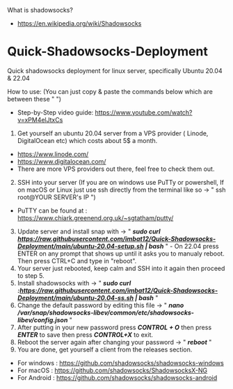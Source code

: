 What is shadowsocks? 
- https://en.wikipedia.org/wiki/Shadowsocks


# Quick-Shadowsocks-Deployment
Quick shadowsocks deployment for linux server, specifically Ubuntu 20.04 & 22.04

How to use: 
(You can just copy & paste the commands below which are between these " ")
- Step-by-Step video guide: https://www.youtube.com/watch?v=xPM4elJtxCs

1) Get yourself an ubuntu 20.04 server from a VPS provider ( Linode, DigitalOcean etc) which costs about 5$ a month.
- https://www.linode.com/ 
- https://www.digitalocean.com/
- There are more VPS providers out there, feel free to check them out.
2) SSH into your server (If you are on windows use PuTTy or powershell, If on macOS or Linux just use ssh directly from the terminal like so -> " ssh root@YOUR SERVER's IP ")
- PuTTY can be found at : https://www.chiark.greenend.org.uk/~sgtatham/putty/
3) Update server and install snap with -> " ***sudo curl https://raw.githubusercontent.com/imbat12/Quick-Shadowsocks-Deployment/main/ubuntu-20.04-setup.sh | bash*** " - On 22.04 press ENTER on any prompt that shows up until it asks you to manualy reboot. Then press CTRL+C and type in "reboot".
4) Your server just rebooted, keep calm and SSH into it again then proceed to step 5.
5) Install shadowsocks with -> " ***sudo curl :https://raw.githubusercontent.com/imbat12/Quick-Shadowsocks-Deployment/main/ubuntu-20.04-ss.sh | bash*** "
6) Change the default password by editing this file -> " ***nano /var/snap/shadowsocks-libev/common/etc/shadowsocks-libev/config.json*** "
7) After putting in your new password press ***CONTROL + O*** then press ***ENTER*** to save then press ***CONTROL+X*** to exit.
8) Reboot the server again after changing your password -> " ***reboot*** "
9) You are done, get yourself a client from the releases section.
- For windows : https://github.com/shadowsocks/shadowsocks-windows
- For macOS : https://github.com/shadowsocks/ShadowsocksX-NG
- For Android : https://github.com/shadowsocks/shadowsocks-android
